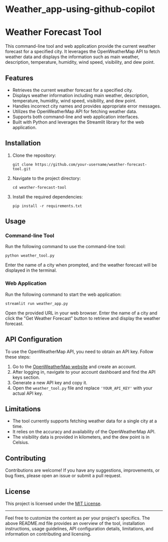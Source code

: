 # Weather_app-using-github-copilot
# Weather Forecast Tool 

This command-line tool and web application provide the current weather forecast for a specified city. It leverages the OpenWeatherMap API to fetch weather data and displays the information such as main weather, description, temperature, humidity, wind speed, visibility, and dew point.

## Features

- Retrieves the current weather forecast for a specified city.
- Displays weather information including main weather, description, temperature, humidity, wind speed, visibility, and dew point.
- Handles incorrect city names and provides appropriate error messages.
- Utilizes the OpenWeatherMap API for fetching weather data.
- Supports both command-line and web application interfaces.
- Built with Python and leverages the Streamlit library for the web application.

## Installation

1. Clone the repository:
   ```
   git clone https://github.com/your-username/weather-forecast-tool.git
   ```

2. Navigate to the project directory:
   ```
   cd weather-forecast-tool
   ```

3. Install the required dependencies:
   ```
   pip install -r requirements.txt
   ```

## Usage

### Command-line Tool

Run the following command to use the command-line tool:

```
python weather_tool.py
```

Enter the name of a city when prompted, and the weather forecast will be displayed in the terminal.

### Web Application

Run the following command to start the web application:

```
streamlit run weather_app.py
```

Open the provided URL in your web browser. Enter the name of a city and click the "Get Weather Forecast" button to retrieve and display the weather forecast.

## API Configuration

To use the OpenWeatherMap API, you need to obtain an API key. Follow these steps:

1. Go to the [OpenWeatherMap website](https://openweathermap.org/) and create an account.
2. After logging in, navigate to your account dashboard and find the API keys section.
3. Generate a new API key and copy it.
4. Open the `weather_tool.py` file and replace `'YOUR_API_KEY'` with your actual API key.

## Limitations

- The tool currently supports fetching weather data for a single city at a time.
- It relies on the accuracy and availability of the OpenWeatherMap API.
- The visibility data is provided in kilometers, and the dew point is in Celsius.

## Contributing

Contributions are welcome! If you have any suggestions, improvements, or bug fixes, please open an issue or submit a pull request.

## License

This project is licensed under the [MIT License](LICENSE).

---

Feel free to customize the content as per your project's specifics. The above README.md file provides an overview of the tool, installation instructions, usage guidelines, API configuration details, limitations, and information on contributing and licensing.

